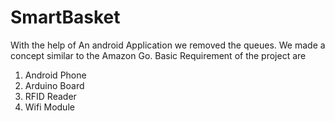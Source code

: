 # SmartBasket

With the help of An android Application we removed the queues. We made a concept similar to the Amazon Go.
Basic Requirement of the project are
1) Android Phone
2) Arduino Board
3) RFID Reader
4) Wifi Module
